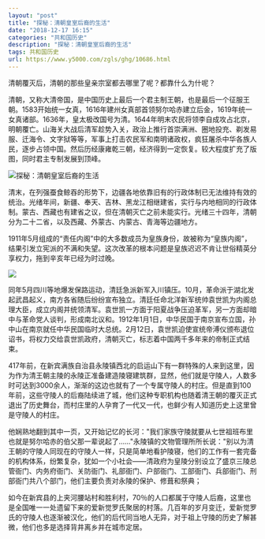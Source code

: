```yaml
---
layout: "post"
title: "探秘：清朝皇室后裔的生活"
date: "2018-12-17 16:15"
categories: "共和国历史"
description: "探秘：清朝皇室后裔的生活"
tags: 共和国历史
url: https://www.y5000.com/zgls/ghg/10686.html
---
```






清朝覆灭后，清朝的那些皇亲宗室都去哪里了呢？都靠什么为什呢？

清朝，又称大清帝国，是中国历史上最后一个君主制王朝，也是最后一个征服王朝。1583开始统一女真，1616年建州女真部首领努尔哈赤建立后金，1619年统一女真诸部。1636年，皇太极改国号为清。1644年明末农民将领李自成攻占北京，明朝覆亡。山海关大战后清军趁势入关，政治上推行首崇满洲、圈地投充、剃发易服、迁海令、文字狱等等，军事上打击农民军和南明诸政权，疯狂屠杀中华各族人民，逐步占领中国。然后历经康雍乾三朝，经济得到一定恢复。较大程度扩充了版图，同时君主专制发展到顶峰。

![探秘：清朝皇室后裔的生活](/uploads/allimg/170114/6-1F114145I4346.JPG)

清末，在列强蚕食鲸吞的形势下，边疆各地依靠旧有的行政体制已无法维持有效的统治。光绪年间，新疆、奉天、吉林、黑龙江相继建省，实行与内地相同的行政体制。蒙古、西藏也有建省之议，但在清朝灭亡之前未能实行。光绪三十四年，清朝分为二十二省，以及西藏、外蒙古、内蒙古、青海等边疆地方。

1911年5月组成的“责任内阁”中的大多数成员为皇族身份，故被称为“皇族内阁”，结果引发立宪派的不满和失望。这次改革的根本问题是皇族迟迟不肯让世俗精英分享权力，拖到辛亥年已经为时过晚。

![](https://img.y5000.com/uploads/allimg/170114/150005G24-0.jpg)

同年5月四川等地爆发保路运动，清廷急派新军入川镇压。10月，革命派于湖北发起武昌起义，南方各省随后纷纷宣布独立。清廷任命北洋新军统帅袁世凯为内阁总理大臣，成立内阁并统领清军。袁世凯一方面于阳夏战争压迫革军，另一方面却暗中与革命党人谈判，形成南北议和。1912年1月1日，中华民国于南京宣布立国，孙中山在南京就任中华民国临时大总统。2月12日，袁世凯迫使宣统帝溥仪颁布退位诏书，将权力交给袁世凯政府，清朝灭亡，标志着中国两千多年来的帝制正式结束。

417年前，在新宾满族自治县永陵镇西北的启运山下有一群特殊的人来到这里，因为作为清王朝主陵的永陵正准备建造陵寝建筑群，显然，他们就是守陵人，人数多时可达到3000余人，渐渐的这边也就有了一个专属守陵人的村庄。但是直到100年前，这些守陵人的后裔陆续进了城，他们这种专职机构也随着清王朝的覆灭正式退出了历史舞台，而村庄里的人孕育了一代又一代，也鲜少有人知道历史上这里曾是守陵人的村庄。

他娴熟地翻到其中一页，又开始记忆的长河："我们家族守陵就要从七世祖班布里也就是努尔哈赤的伯父那一辈说起了……"永陵镇的文物管理所所长说："别以为清王朝的守陵人同现在的守陵人一样，只是简单地看护陵寝，他们的工作有一套完备的机构体系，纷繁复杂，犹如一个小社会——清政府为皇陵分别设立了盛京三陵总管衙门、内务府衙门、关防衙门、礼部衙门、户部衙门、工部衙门、兵部衙门、刑部衙门共八个部门，他们主要负责对永陵的保护、修葺和祭典；

如今在新宾县的上夹河腰站村和胜利村，70％的人口都属于守陵人后裔，这里也是全国唯一一处遗留下来的爱新觉罗氏聚居的村落。几百年的岁月变迁，爱新觉罗氏的守陵人也逐渐被汉化，他们的后代同当地人无异，对于祖上守陵的历史了解甚微，他们也多是选择背井离乡并在城市定居。

